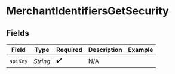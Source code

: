 # MerchantIdentifiersGetSecurity


## Fields

| Field              | Type               | Required           | Description        | Example            |
| ------------------ | ------------------ | ------------------ | ------------------ | ------------------ |
| `apiKey`           | *String*           | :heavy_check_mark: | N/A                |                    |